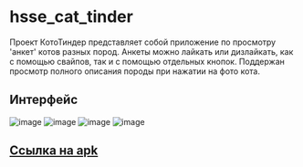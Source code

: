 # hsse_cat_tinder

Проект КотоТиндер представляет собой приложение по просмотру 'анкет' котов разных пород. Анкеты можно лайкать или дизлайкать, как с помощью свайпов, так и с помощью отдельных кнопок.
Поддержан просмотр полного описания породы при нажатии на фото кота.

## Интерфейс
![image](https://github.com/user-attachments/assets/709ed765-eda3-4a4b-9443-366858791dec)
![image](https://github.com/user-attachments/assets/53907111-d92b-48eb-8e1e-0d1972aa343a)
![image](https://github.com/user-attachments/assets/c558afce-a41a-43f6-b7aa-4d701ee03d41)
![image](https://github.com/user-attachments/assets/f4597868-85a4-46db-bdd3-76b4b2293f30)

## [Ссылка на apk](https://github.com/Xrander24/Flutter_HSSE_2025_HW/raw/refs/heads/main/app-release.apk)
